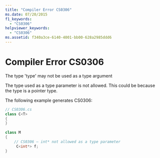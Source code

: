 ```yaml
---
title: "Compiler Error CS0306"
ms.date: 07/20/2015
f1_keywords: 
  - "CS0306"
helpviewer_keywords: 
  - "CS0306"
ms.assetid: f340a3ce-6140-4001-bb00-628a2985ddd6
---
```

# Compiler Error CS0306
The type 'type' may not be used as a type argument  
  
 The type used as a type parameter is not allowed. This could be because the type is a pointer type.  
  
 The following example generates CS0306:  
  
```csharp  
// CS0306.cs  
class C<T>  
{  
}  
  
class M  
{  
    // CS0306 – int* not allowed as a type parameter  
     C<int*> f;  
}  
```
